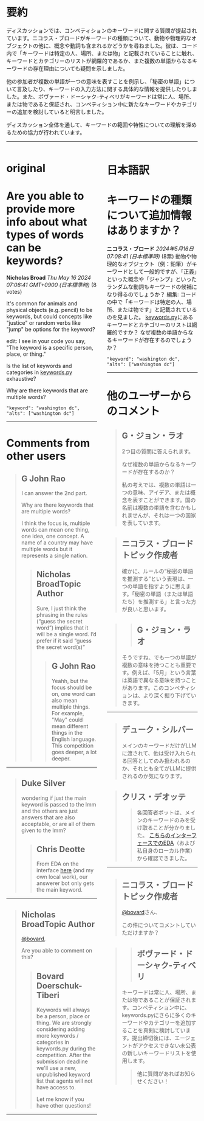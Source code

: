 # 要約 
ディスカッションでは、コンペティションのキーワードに関する質問が提起されています。ニコラス・ブロードがキーワードの種類について、動物や物理的なオブジェクトの他に、概念や動詞も含まれるかどうかを尋ねました。彼は、コード内で「キーワードは特定の人、場所、または物」と記載されていることに触れ、キーワードとカテゴリーのリストが網羅的であるか、また複数の単語からなるキーワードの存在理由についても疑問を示しました。

他の参加者が複数の単語が一つの意味を表すことを例示し、「秘密の単語」について言及したり、キーワードの入力方法に関する具体的な情報を提供したりしました。また、ボヴァード・ドーシャク-ティベリがキーワードは常に人、場所、または物であると保証され、コンペティション中に新たなキーワードやカテゴリーの追加を検討していると明言しました。

ディスカッション全体を通して、キーワードの範囲や特性についての理解を深めるための協力が行われています。

---


<style>
.column-left{
  float: left;
  width: 47.5%;
  text-align: left;
}
.column-right{
  float: right;
  width: 47.5%;
  text-align: left;
}
.column-one{
  float: left;
  width: 100%;
  text-align: left;
}
</style>


<div class="column-left">

# original

# Are you able to provide more info about what types of words can be keywords?

**Nicholas Broad** *Thu May 16 2024 07:08:41 GMT+0900 (日本標準時)* (8 votes)

It's common for animals and physical objects (e.g. pencil) to be keywords, but could concepts like "justice" or random verbs like "jump" be options for the keyword?

edit: I see in your code you say, "The keyword is a specific person, place, or thing."

Is the list of keywords and categories in [keywords.py](https://www.kaggle.com/competitions/llm-20-questions/data) exhaustive?

Why are there keywords that are multiple words? 

```
"keyword": "washington dc",
"alts": ["washington dc"]

```



---

 # Comments from other users

> ## G John Rao
> 
> I can answer the 2nd part. 
> 
> Why are there keywords that are multiple words?
> 
> I think the focus is, multiple words can mean one thing, one idea, one concept. A name of a country may have multiple words but it represents a single nation.
> 
> 
> 
> > ## Nicholas BroadTopic Author
> > 
> > Sure, I just think the phrasing in the rules (“guess the secret word”) implies that it will be a single word. I’d prefer if it said “guess the secret word(s)”
> > 
> > 
> > 
> > > ## G John Rao
> > > 
> > > Yeahh, but the focus should be on, one word can also mean multiple things. For example, "May" could mean different things in the English language. This competition goes deeper, a lot deeper. 
> > > 
> > > 
> > > 


---

> ## Duke Silver
> 
> wondering if just the main keyword is passed to the lmm and the others are just answers that are also acceptable, or are all of them given to the lmm?
> 
> 
> 
> > ## Chris Deotte
> > 
> > From EDA on the interface [here](https://www.kaggle.com/code/rturley/run-debug-llm-20-questions-in-a-notebook) (and my own local work), our answerer bot only gets the main keyword.
> > 
> > 
> > 


---

> ## Nicholas BroadTopic Author
> 
> [@bovard](https://www.kaggle.com/bovard),
> 
> Are you able to comment on this?
> 
> 
> 
> > ## Bovard Doerschuk-Tiberi
> > 
> > Keywords will always be a person, place or thing. We are strongly considering adding more keywords / categories in keywords.py during the competition. After the submission deadline we'll use a new, unpublished keyword list that agents will not have access to.
> > 
> > Let me know if you have other questions!
> > 
> > 
> > 


---



</div>
<div class="column-right">

# 日本語訳

# キーワードの種類について追加情報はありますか？
**ニコラス・ブロード** *2024年5月16日 07:08:41 (日本標準時)* (8票)
動物や物理的なオブジェクト（例：鉛筆）がキーワードとして一般的ですが、「正義」といった概念や「ジャンプ」といったランダムな動詞もキーワードの候補になり得るのでしょうか？
編集: コードの中で「キーワードは特定の人、場所、または物です」と記載されているのを見ました。
[keywords.py](https://www.kaggle.com/competitions/llm-20-questions/data)にあるキーワードとカテゴリーのリストは網羅的ですか？
なぜ複数の単語からなるキーワードが存在するのでしょうか？ 
```
"keyword": "washington dc",
"alts": ["washington dc"]
```

---
# 他のユーザーからのコメント
> ## G・ジョン・ラオ
> 
> 2つ目の質問に答えられます。 
> 
> なぜ複数の単語からなるキーワードが存在するのか？
> 
> 私の考えでは、複数の単語は一つの意味、アイデア、または概念を表すことができます。国の名前は複数の単語を含むかもしれませんが、それは一つの国家を表しています。

> ## ニコラス・ブロード トピック作成者
> 
> 確かに、ルールの“秘密の単語を推測する”という表現は、一つの単語を指すように思えます。「秘密の単語（または単語たち）を推測する」と言った方が良いと思います。

> > ## G・ジョン・ラオ
> > 
> そうですね、でも一つの単語が複数の意味を持つことも重要です。例えば、「5月」という言葉は英語で異なる意味を持つことがあります。このコンペティションは、より深く掘り下げていきます。

---
> ## デューク・シルバー
> 
> メインのキーワードだけがLLMに渡されて、他は受け入れられる回答としてのみ扱われるのか、それとも全てがLLMに提供されるのか気になります。

> ## クリス・デオッテ
> > 各回答者ボットは、メインのキーワードのみを受け取ることが分かりました。 [こちらのインターフェースでのEDA](https://www.kaggle.com/code/rturley/run-debug-llm-20-questions-in-a-notebook)（および私自身のローカル作業）から確認できました。

---
> ## ニコラス・ブロード トピック作成者
> 
> [@bovard](https://www.kaggle.com/bovard)さん、
> 
> この件についてコメントしていただけますか？

> > ## ボヴァード・ドーシャク-ティベリ
> > 
> キーワードは常に人、場所、または物であることが保証されます。コンペティション中に、keywords.pyにさらに多くのキーワードやカテゴリーを追加することを真剣に検討しています。提出締切後には、エージェントがアクセスできない未公表の新しいキーワードリストを使用します。
> > 
> > 他に質問があればお知らせください！


</div>